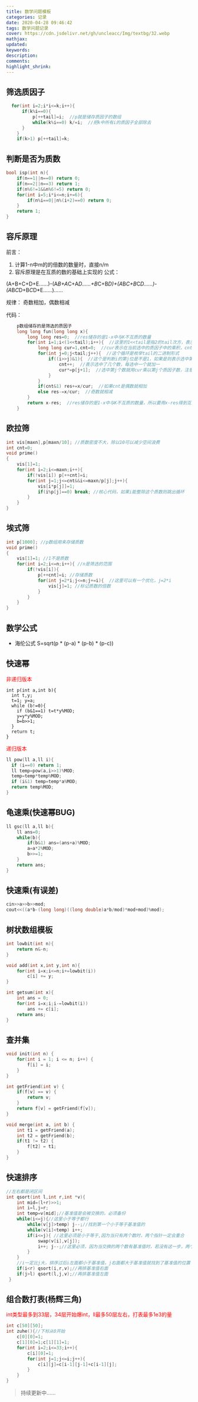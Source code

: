 ```yaml
---
title: 数学问题模板
categories: 记录
date: 2020-04-28 09:46:42
tags: 数学问题记录
cover: https://cdn.jsdelivr.net/gh/uncleacc/Img/textbg/32.webp
mathjax: 
updated: 
keywords: 
description: 
comments: 
highlight_shrink: 
---
```

## 筛选质因子
```c
  for(int i=2;i*i<=k;i++){
      if(k%i==0){
          p[++tail]=i;  //p就是储存质因子的数组
          while(k%i==0) k/=i;  //把k中所有i的质因子全部除去
      }
	}
    if(k>1) p[++tail]=k;
```
## 判断是否为质数

```c
bool isp(int n){
	if(n==1||n==0) return 0;
	if(n==2||n==3) return 1;
	if(n%6!=1&&n%6!=5) return 0;
	for(int i=5;i*i<=n;i+=6){
		if(n%i==0||n%(i+2)==0) return 0;
	}
	return 1;
}
```

## 容斥原理

前言：
1. 计算1-n中m的的倍数的数量时，直接n/m
2. 容斥原理是在互质的数的基础上实现的
公式：

(A+B+C+D+E……)-(A*B+A*C+A*D……+B*C+B*D)+(A*B*C+B*C*D……)-(A*B*C*D+B*C*D*E……)……

规律： 奇数相加，偶数相减

代码：
```c
    p数组储存的是筛选的质因子
    long long fun(long long x){
        long long res=0;  //res储存的是1-x中与K不互质的数量 
        for(int i=1;i<(1<<tail);i++){  //这里的1<<tail是指2的tail次方，表示tail个质因子有多少种组合情况 
            long long cur=1,cnt=0;  //cur表示在当前选中的质因子中的乘积，cnt表示当前选中的数量是奇数还是偶数 
            for(int j=0;j<tail;j++){  //这个循环是枚举tail的二进制形式 
                if((i>>j)&1){  //这个是判断i的第j位是不是1，如果是则表示选中第j个数 
                    cnt++;  //表示选中了几个数，每选中一个就加一 
                    cur*=p[j+1];  //选中第j个数就用cur乘以第j个质因子数，注意质因子数组是从1开始的，所以要加一 
                }
            }
            if(cnt&1) res+=x/cur;  //如果cnt是偶数就相加 
            else res-=x/cur;  //奇数就相减 
        }
        return x-res;  //res储存的是1-x中与K不互质的数量，所以要用x-res得到互质的数量 
    }
```
## 欧拉筛
```c
int vis[maxn],p[maxn/10]; //质数密度不大，除以10可以减少空间浪费
int cnt=0;
void prime()
{
    vis[1]=1;
    for(int i=2;i<=maxn;i++){
        if(!vis[i]) p[++cnt]=i;
        for(int j=1;j<=cnt&&i<=maxn/p[j];j++){
            vis[i*p[j]]=1;
            if(i%p[j]==0) break; //核心代码，如果i能整除这个质数则跳出循环
        }
    }
}
```
## 埃式筛
```c
int p[1000]; //p数组用来存储质数
void prime()
{
    vis[1]=1; //1不是质数
    for(int i=2;i<=n;i++){ //n是筛选的范围
        if(!vis[i]){
            p[++cnt]=i; //存储质数
            for(int j=2*i;j<=n;j+=i){  //这里可以有一个优化，j=2*i
                vis[j]=1; //标记质数的倍数
            }
        }
    }
}
```
## 数学公式
* 海伦公式
S=sqrt(p * (p-a) * (p-b) * (p-c))
## 快速幂
<font color="red">
非递归版本
</font>

```
int p(int a,int b){
  int t,y;
  t=1; y=a;
  while (b!=0){
    if (b&1==1) t=t*y%MOD;
    y=y*y%MOD;
    b=b>>1;
  }
  return t;
}
```
<font color="red">
递归版本
</font>

```c
ll pow(ll a,ll i){
  if (i==0) return 1;
  ll temp=pow(a,i>>1)%MOD;
  temp=temp*temp%MOD;
  if (i&1) temp=temp*a%MOD;
  return temp%MOD;
}
```
## 龟速乘(快速幂BUG)
```c
ll gsc(ll a,ll b){
	ll ans=0;
	while(b){
		if(b&1) ans=(ans+a)%MOD;
		a=a*2%MOD;
		b>>=1;
	}
	return ans;
}
```
## 快速乘(有误差)

```c
cin>>a>>b>>mod;
cout<<((a*b-(long long)((long double)a*b/mod)*mod+mod)%mod);
```



## 树状数组模板

```c
int lowbit(int n){
    return n&-n;
}

void add(int x,int y,int n){
    for(int i=x;i<=n;i+=lowbit(i))
        c[i] += y;
}

int getsum(int x){
    int ans = 0;
    for(int i=x;i;i-=lowbit(i))
        ans += c[i];
    return ans;
}
```
## 查并集
```c
void init(int n) {
    for(int i = 1; i <= n; i++) {
        f[i] = i;
    }
}

int getFriend(int v) {  
    if(f[v] == v) {
        return v;
    }
    return f[v] = getFriend(f[v]);
}

void merge(int a, int b) {
    int t1 = getFriend(a);
    int t2 = getFriend(b);
    if(t1 != t2) {  
        f[t2] = t1;
    }
}
```
## 快速排序
```c
//左右都是闭区间 
int qsort(int l,int r,int *v){
	int mid=(l+r)>>1;
	int i=l,j=r;
	int temp=v[mid];//基准值是会被交换的，必须备份 
	while(i<=j){//这里小于等于都行 
		while(v[j]>temp) j--;//找到第一个小于等于基准值的 
		while(v[i]<temp) i++;
		if(i<=j){ //这里必须是小于等于,因为当只有两个数时，两个指针一定会重合 
			swap(v[i],v[j]);
			i++; j--;//这里必须，因为当交换的两个数有基准值时，若没有这一步，两个指针必然重合，然后会无限重复 
		}
	}
	//i一定比j大，排序过后i左面都小于基准值，j右面都大于基准值就找到了基准值的位置  
	if(i<r) qsort(i,r,v);//再排基准值右面 
	if(j>l) qsort(l,j,v);//再排基准值左面 
 }
```
## 组合数打表(杨辉三角)
<font color="red">
int类型最多到33层，34层开始爆int，ll最多50层左右，打表最多1e3的量
</font>

```c
int c[50][50];
int zuhe(){//下标从0开始
	c[0][0]=1;
	c[1][0]=1;c[1][1]=1;
	for(int i=2;i<=33;i++){
		c[i][0]=1;
		for(int j=1;j<=i;j++){
			c[i][j]=c[i-1][j-1]+c[i-1][j];
		}
	}
}
```
>持续更新中……
